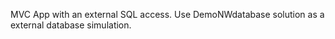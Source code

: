 MVC App with an external SQL access. Use DemoNWdatabase solution as a external database simulation.
